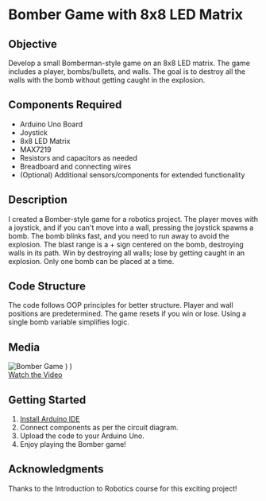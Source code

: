 # Bomber Game with 8x8 LED Matrix

## Objective
Develop a small Bomberman-style game on an 8x8 LED matrix. The game includes a player, bombs/bullets, and walls. The goal is to destroy all the walls with the bomb without getting caught in the explosion.

## Components Required
- Arduino Uno Board
- Joystick
- 8x8 LED Matrix
- MAX7219
- Resistors and capacitors as needed
- Breadboard and connecting wires
- (Optional) Additional sensors/components for extended functionality

## Description
I created a Bomber-style game for a robotics project. The player moves with a joystick, and if you can't move into a wall, pressing the joystick spawns a bomb. The bomb blinks fast, and you need to run away to avoid the explosion. The blast range is a + sign centered on the bomb, destroying walls in its path. Win by destroying all walls; lose by getting caught in an explosion. Only one bomb can be placed at a time.

## Code Structure
The code follows OOP principles for better structure. Player and wall positions are predetermined. The game resets if you win or lose. Using a single bomb variable simplifies logic.

## Media
![Bomber Game](https://github.com/alexncrsc/IntroductionToRobotics/assets/61351673/c9e9c48f-a840-47c1-a683-28271129ab10)
)
)  
[Watch the Video](https://www.youtube.com/watch?v=jMmMzy77aes)

## Getting Started
1. [Install Arduino IDE](https://www.arduino.cc/en/software)
2. Connect components as per the circuit diagram.
3. Upload the code to your Arduino Uno.
4. Enjoy playing the Bomber game!

## Acknowledgments
Thanks to the Introduction to Robotics course for this exciting project!

